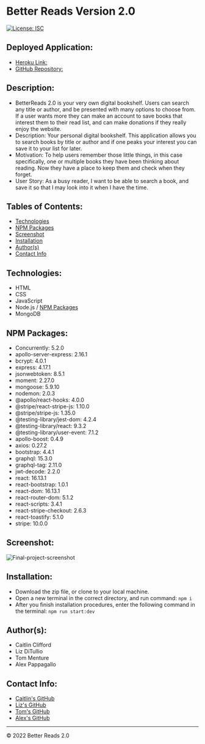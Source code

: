 # Better Reads Version 2.0

[![License: ISC](https://img.shields.io/badge/License-ISC-blue.svg)](https://opensource.org/licenses/ISC)

## Deployed Application:
* [Heroku Link:](https://better-reads-2.herokuapp.com/)
* [GitHub Repository:](https://github.com/tmenture/final-project)

## Description:
* BetterReads 2.0 is your very own digital bookshelf. Users can search any title or author, and be presented with many options to choose from. If a user wants more they can make an account to save books that interest them to their read list, and can make donations if they really enjoy the website.
* Description: Your personal digital bookshelf. This application allows you to search books by title or author and if one peaks your interest you can save it to your list for later. 
* Motivation: To help users remember those little things, in this case specifically, one or multiple books they have been thinking about reading. Now they have a place to keep them and check when they forget.
* User Story: As a busy reader, I want to be able to search a book, and save it so that I may look into it when I have the time. 



## Tables of Contents:
* [Technologies](#technologies)
* [NPM Packages](#npm-packages)
* [Screenshot](#screenshot)
* [Installation](#installation)
* [Author(s)](#authors)
* [Contact Info](#contact-info)

## Technologies:
* HTML
* CSS
* JavaScript
* Node.js / [NPM Packages](#npm-packages)
* MongoDB

## NPM Packages:
* Concurrently: 5.2.0
* apollo-server-express: 2.16.1
* bcrypt: 4.0.1
* express: 4.17.1
* jsonwebtoken: 8.5.1
* moment: 2.27.0
* mongoose: 5.9.10
* nodemon: 2.0.3
* @apollo/react-hooks: 4.0.0
* @stripe/react-stripe-js: 1.10.0
* @stripe/stripe-js: 1.35.0
* @testing-library/jest-dom: 4.2.4
* @testing-library/react: 9.3.2
* @testing-library/user-event: 7.1.2
* apollo-boost: 0.4.9
* axios: 0.27.2
* bootstrap: 4.4.1
* graphql: 15.3.0
* graphql-tag: 2.11.0
* jwt-decode: 2.2.0
* react: 16.13.1
* react-bootstrap: 1.0.1
* react-dom: 16.13.1
* react-router-dom: 5.1.2
* react-scripts: 3.4.1
* react-stripe-checkout: 2.6.3
* react-toastify: 5.1.0
* stripe: 10.0.0

## Screenshot:

![Final-project-screenshot](https://user-images.githubusercontent.com/99096273/183809704-9a14d937-ca26-42d1-b701-f98be1c74b1b.png)

## Installation:
* Download the zip file, or clone to your local machine.
* Open a new terminal in the correct directory, and run command: `npm i`
* After you finish installation procedures, enter the following command in the terminal: `npm run start:dev`

## Author(s):
* Caitlin Clifford
* Liz DiTullio
* Tom Menture
* Alex Pappagallo

## Contact Info:
* [Caitlin's GitHub](https://github.com/cmc496)
* [Liz's GitHub](https://github.com/lizditullio)
* [Tom's GitHub](https://github.com/tmenture)
* [Alex's GitHub](https://github.com/AlexPap1)

---
© 2022 Better Reads 2.0
